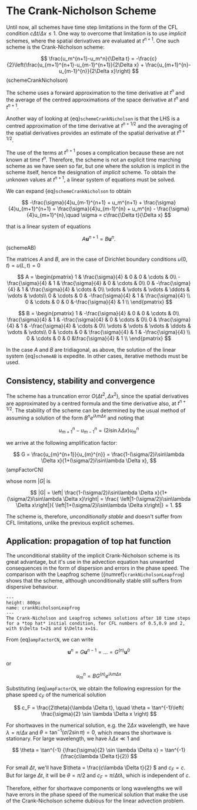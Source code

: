 # The Crank-Nicholson Scheme

Until now, all schemes have time step limitations in the form of the CFL condition $c\Delta t/\Delta x \leq 1$. One way to overcome that limitation is to use *implicit* schemes, where the spatial derivatives are evaluated at $t^{n+1}$. One such scheme is the Crank-Nicholson scheme:

$$
  \frac{u_m^{n+1}-u_m^n}{\Delta t} = -\frac{c}{2}\left(\frac{u_{m+1}^{n+1}-u_{m-1}^{n+1}}{2\Delta x} + \frac{u_{m+1}^{n}-u_{m-1}^{n}}{2\Delta x}\right)
$$ (schemeCrankNicholson)

The scheme uses a forward approximation to the time derivative at $t^n$ and the average of the centred approximations of the space derivative at $t^n$ and $t^{n+1}$. 

Another way of looking at {eq}`schemeCrankNicholson` is that the LHS is a centred approximation of the time derivative at $t^{n+1/2}$ and the averaging of the spatial derivatives provides an estimate of the spatial derivative at $t^{n+1/2}$.

The use of the terms at $t^{n+1}$ poses a complication because these are not known at time $t^n$. Therefore, the scheme is not an explicit time marching scheme as we have seen so far, but one where the solution is implicit in the scheme itself, hence the designation of *implicit* scheme. To obtain the unknown values at $t^{n+1}$, a linear system of equations must be solved. 

We can expand {eq}`schemeCrankNicholson` to obtain 

$$
  -\frac{\sigma}{4}u_{m-1}^{n+1}  + u_m^{n+1} + \frac{\sigma}{4}u_{m+1}^{n+1} =
    \frac{\sigma}{4}u_{m-1}^{n}  + u_m^{n} - \frac{\sigma}{4}u_{m+1}^{n},\quad \sigma = c\frac{\Delta t}{\Delta x}   
$$

that is a linear system of equations 

$$
  A\mathbf{u}^{n+1}=B\mathbf{u}^{n}.
$$ (schemeAB)

The matrices $A$ and $B$, are in the case of Dirichlet boundary conditions $u(0,t)=u(L,t)=0$

$$
A = 
\begin{pmatrix}
  1                        & \frac{\sigma}{4}   & 0                             &         0                & \cdots & 0\\
  -\frac{\sigma}{4} & 1                         & \frac{\sigma}{4}       &         0                & \cdots & 0\\
                          0 & -\frac{\sigma}{4} & 1                              & \frac{\sigma}{4} & \cdots & 0\\
            \vdots       &          \vdots        &   \vdots                     & \ddots               & \vdots  & \vdots\\
            0               &              \cdots           &            0             & -\frac{\sigma}{4} & 1                         & \frac{\sigma}{4} \\
         0               &              \cdots           &        0                 & 0                 &-\frac{\sigma}{4} & 1                         \\
\end{pmatrix}
$$

$$
B = 
\begin{pmatrix}
  1                        & -\frac{\sigma}{4}   & 0                             &         0                & \cdots & 0\\
  \frac{\sigma}{4} & 1                         & -\frac{\sigma}{4}       &         0                & \cdots & 0\\
                          0 & \frac{\sigma}{4} & 1                              & -\frac{\sigma}{4} & \cdots & 0\\
            \vdots       &          \vdots        &   \vdots                     & \ddots               & \vdots  & \vdots\\
            0               &              \cdots           &            0             & \frac{\sigma}{4} & 1                         & -\frac{\sigma}{4} \\
         0               &              \cdots           &        0                 & 0                 &\frac{\sigma}{4} & 1                         \\
\end{pmatrix}
$$

In the case $A$ and $B$ are tridiagonal, as above, the solution of the linear system {eq}`schemeAB` is expedite. In other cases, iterative methods must be used.

## Consistency, stability and convergence

The scheme has a truncation error $O(\Delta t^2,\Delta x^2)$, since the spatial derivatives are approximated by a centred formula and the time derivative also, at $t^{n+1/2}$.
The stability of the scheme can be determined by the usual method of assuming a solution of the form $B^n e^{i\lambda m \Delta x}$ and noting that

$$
    u_{m+1}^{n}-u_{m-1}^{n} = (2i\sin\lambda \Delta x)u_{m}^{n}
$$

we arrive at the following amplification factor:

$$
   G = \frac{u_{m}^{n+1}}{u_{m}^{n}} = \frac{1-(\sigma/2)i\sin\lambda \Delta x}{1+(\sigma/2)i\sin\lambda \Delta x},
$$(ampFactorCN)

whose norm $|G|$ is

$$
 |G| = \left| \frac{1-(\sigma/2)i\sin\lambda \Delta x}{1+(\sigma/2)i\sin\lambda \Delta x}\right| = 
    \frac{ \left|1-(\sigma/2)i\sin\lambda \Delta x\right|}{ \left|1+(\sigma/2)i\sin\lambda \Delta x\right|} = 1.
$$

The scheme is, therefore, *unconditionally stable* and doesn't suffer from CFL limitations, unlike the previous explicit schemes.

## Application: propagation of top hat function

The unconditional stability of the implicit Crank-Nicholson scheme is its great advantage, but it's use in the advection equation has unwanted consequences in the form of dispersion and errors in the phase speed. The comparison with the Leapfrog scheme ({numref}`crankNicholsonLeapfrog`) shows that the scheme, although unconditionally stable still suffers from dispersive behaviour.

```{figure} ../CrankNicholsoLeapfrog.png
---
height: 800px
name: crankNicholsonLeapfrog
---
The Crank-Nicholson and Leapfrog schemes solutions after 10 time steps for a *top hat* initial condition, for CFL numbers of 0.5,0.9 and 2, with $\Delta t=2$ and $\Delta x=1$.
```

From {eq}`ampFactorCN`, we can write

$$
   \mathbf{u}^n = G\mathbf{u}^{n-1}= \dotso = G^{(n)} \mathbf{u}^0
$$

or

$$
   u_m^n = BG^{(n)} e^{i\lambda m\Delta x}
$$

Substituting {eq}`ampFactorCN`, we obtain the following expression for the phase speed $c_F$ of the numerical solution

$$
  c_F = \frac{2\theta}{\lambda \Delta t}, \quad \theta = \tan^{-1}\left( \frac{\sigma}{2} \sin \lambda \Delta x \right)
$$

For shortwaves in the numerical solution, e.g. the $2\Delta x$ wavelength, we have $\lambda = \pi/\Delta x$ and $\theta = \tan^{-1} (\sigma/2 \sin \pi)=0$, which means the shortwave is stationary. For large wavelength, we have $\lambda \Delta x \ll 1$ and

$$
  \theta = \tan^{-1} {\frac{\sigma}{2} \sin \lambda \Delta x} = \tan^{-1} (\frac{c\lambda \Delta t}{2})
$$

For small $\Delta t$, we'll have $\theta = \frac{c\lambda \Delta t}{2} $ and $c_F = c$. But for large $\Delta t$, it will be $\theta = \pi/2$ and $c_F = \pi/\Delta t \lambda$, which is independent of $c$. 

Therefore, either for shortwave components or long wavelengths we will have errors in the phase speed of the numerical solution that make the use of the Crank-Nicholson scheme dubious for the linear advection problem.


